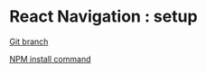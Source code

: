 # React Navigation : setup 


[Git branch](https://github.com/codiku/react-native-meteo/tree/013-EN-setup-navigation)

[NPM install command](https://raw.githubusercontent.com/codiku/ressources/master/react_navigation_lib_to_install.txt)